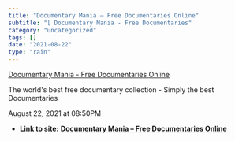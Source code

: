 ```yaml
---
title: "Documentary Mania – Free Documentaries Online"
subtitle: "[ Documentary Mania - Free Documentaries"
category: "uncategorized"
tags: []
date: "2021-08-22"
type: "rain"
---
```

[ Documentary Mania - Free Documentaries
Online](<https://www.documentarymania.com/home.php>)

The world's best free documentary collection - Simply the best Documentaries

August 22, 2021 at 08:50PM


* **Link to site:** **[Documentary Mania – Free Documentaries Online](None)**